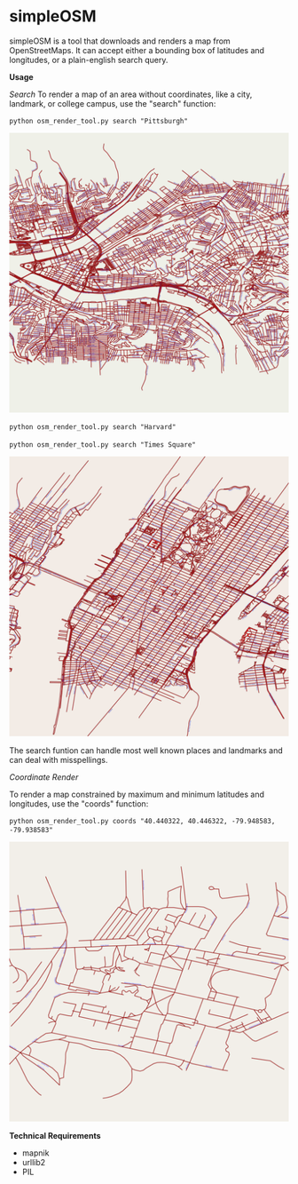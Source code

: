 # simpleOSM

simpleOSM is a tool that downloads and renders a map from OpenStreetMaps. It can accept either a bounding box of latitudes and longitudes, or a plain-english search query.

**Usage**

*Search*
To render a map of an area without coordinates, like a city, landmark, or college campus, use the "search" function:
	
	python osm_render_tool.py search "Pittsburgh"

![Pittsburgh](/samples/map_pittsburgh.jpg)

	python osm_render_tool.py search "Harvard"

	python osm_render_tool.py search "Times Square"

![Times Square](/samples/map_manhattan.jpg)

The search funtion can handle most well known places and landmarks and can deal with misspellings.

*Coordinate Render*

To render a map constrained by maximum and minimum latitudes and longitudes, use the "coords" function:
	
	python osm_render_tool.py coords "40.440322, 40.446322, -79.948583, -79.938583"

![CMU](/samples/map_CMU.png)

**Technical Requirements**
- mapnik
- urllib2
- PIL